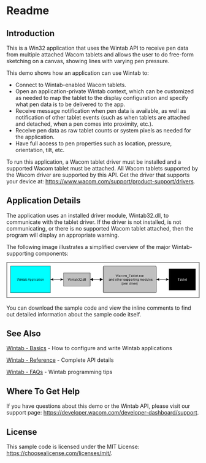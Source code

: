 # Readme

## Introduction
This is a Win32 application that uses the Wintab API to receive pen data from multiple attached Wacom tablets and allows the user to do free-form sketching on a canvas, showing lines with varying pen pressure.

This demo shows how an application can use Wintab to:
* Connect to Wintab-enabled Wacom tablets.
* Open an application-private Wintab context, which can be customized as needed to map the tablet to the display configuration and specify what pen data is to be delivered to the app.
* Receive message notification when pen data is available, as well as notification of other tablet events (such as when tablets are attached and detached, when a pen comes into proximity, etc.).
* Receive pen data as raw tablet counts or system pixels as needed for the application.
* Have full access to pen properties such as location, pressure, orientation, tilt, etc.

To run this application, a Wacom tablet driver must be installed and a supported Wacom tablet must be attached. All Wacom tablets supported by the Wacom driver are supported by this API. Get the driver that supports your device at: https://www.wacom.com/support/product-support/drivers.


## Application Details
The application uses an installed driver module, Wintab32.dll, to communicate with the tablet driver. If the driver is not installed, is not communicating, or there is no supported Wacom tablet attached, then the program will display an appropriate warning.

The following image illustrates a simplified overview of the major Wintab-supporting components:  

![scribble demo overview](./Media/sc-rm-sd-suppcom-overview.png)

You can download the sample code and view the inline comments to find out detailed information about the sample code itself.

## See Also  
[Wintab - Basics](https://developer-docs.wacom.com/intuos-cintiq-business-tablets/docs/wintab-basics) - How to configure and write Wintab applications  

[Wintab - Reference](https://developer-docs.wacom.com/intuos-cintiq-business-tablets/docs/wintab-reference) - Complete API details 

[Wintab - FAQs](https://developer-support.wacom.com/hc/en-us/articles/12844524637975-Wintab) - Wintab programming tips  


## Where To Get Help
If you have questions about this demo or the Wintab API, please visit our support page: https://developer.wacom.com/developer-dashboard/support.

## License
This sample code is licensed under the MIT License: https://choosealicense.com/licenses/mit/.